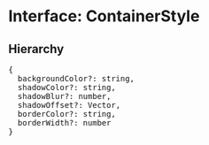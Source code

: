 # Interface: ContainerStyle

## Hierarchy

<Hierarchy
  :extend="{name: 'UINodeStyle', link: './ui-node-style'}"
/>

<pre>
{
  backgroundColor?: string,
  shadowColor?: string,
  shadowBlur?: number,
  shadowOffset?: <Ref to="../classes/vector">Vector</Ref>,
  borderColor?: string,
  borderWidth?: number
}
</pre>
